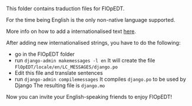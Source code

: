 This folder contains traduction files for FlOpEDT.

For the time being English is the only non-native language supported.

More info on how to add a internationalised text [here](https://docs.djangoproject.com/en/2.1/topics/i18n/translation/).

After adding new internationalised strings, you have to do the following:
* go in the FlOpEDT folder
* run `django-admin makemessages -l en`
It will create the file `FlOpEDT/locale/en/LC_MESSAGES/django.po`
* Edit this file and translate sentences
* run `django-admin compilemessages`
It compiles `django.po` to be used by Django
The resulting file is `django.mo`

Now you can invite your English-speaking friends to enjoy FlOpEDT!

